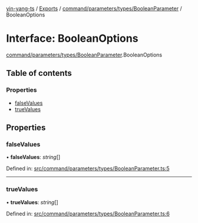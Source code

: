 [yin-yang-ts](../README.md) / [Exports](../modules.md) / [command/parameters/types/BooleanParameter](../modules/command_parameters_types_booleanparameter.md) / BooleanOptions

# Interface: BooleanOptions

[command/parameters/types/BooleanParameter](../modules/command_parameters_types_booleanparameter.md).BooleanOptions

## Table of contents

### Properties

- [falseValues](command_parameters_types_booleanparameter.booleanoptions.md#falsevalues)
- [trueValues](command_parameters_types_booleanparameter.booleanoptions.md#truevalues)

## Properties

### falseValues

• **falseValues**: *string*[]

Defined in: [src/command/parameters/types/BooleanParameter.ts:5](https://github.com/DetroitWhiskey136/ying-yang-ts/blob/9e5d8a8/src/command/parameters/types/BooleanParameter.ts#L5)

___

### trueValues

• **trueValues**: *string*[]

Defined in: [src/command/parameters/types/BooleanParameter.ts:6](https://github.com/DetroitWhiskey136/ying-yang-ts/blob/9e5d8a8/src/command/parameters/types/BooleanParameter.ts#L6)
